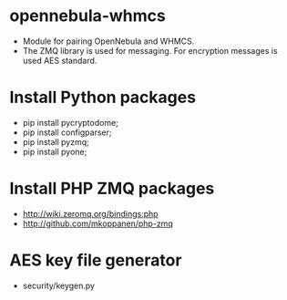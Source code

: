 # opennebula-whmcs 
- Module for pairing OpenNebula and WHMCS. 
- The ZMQ library is used for messaging. For encryption messages is used AES standard.

# Install Python packages 

- pip install pycryptodome; 
- pip install configparser;
- pip install pyzmq;
- pip install pyone;

# Install PHP ZMQ packages 

- http://wiki.zeromq.org/bindings:php
- http://github.com/mkoppanen/php-zmq

# AES key file generator

- security/keygen.py
